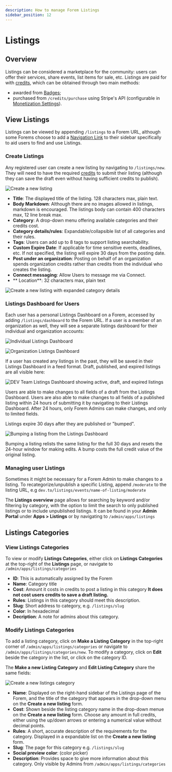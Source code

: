 ```yaml
---
description: How to manage Forem Listings
sidebar_position: 12
---
```


# Listings

## Overview
Listings can be considered a marketplace for the community: users can offer their services, share events, list items for sale, etc. Listings are paid for with [credits](https://admin.forem.com/docs/advanced-customization/config/credits), which can be obtained through two main methods: 
- awarded from [Badges](https://admin.forem.com/docs/forem-basics/badges);
- purchased from `/credits/purchase` using Stripe's API (configurable in [Monetization Settings](https://admin.forem.com/docs/advanced-customization/config/monetization)).

## View Listings
Listings can be viewed by appending `/listings` to a Forem URL, although some Forems choose to add a [Navigation Link](https://admin.forem.com/docs/advanced-customization/navigation-links) to their sidebar specifically to aid users to find and use Listings.

### Create Listings
Any registered user can create a new listing by navigating to `/listings/new`. They will need to have the required [credits](https://admin.forem.com/docs/advanced-customization/config/credits) to submit their listing (although they can save the draft even without having sufficient credits to publish).

![Create a new listing](https://raw.githubusercontent.com/forem/admin-docs/main/static/img/listingsCreateNew.png)

- **Title**: The displayed title of the listing. 128 characters max, plain text.
- **Body Markdown**: Although there are no images allowed in listings, markdown is encouraged. The listings body can contain 400 characters max, 12 line break max.
- **Category**: A drop-down menu offering available categories and their credits cost.
- **Category details/rules**: Expandable/collapsible list of all categories and their rules.
- **Tags**: Users can add up to 8 tags to support listing searchability.
- **Custom Expire Date**: If applicable for time sensitive events, deadlines, etc. If not specified, the listing will expire 30 days from the posting date.
- **Post under an organization**: Posting on behalf of an organization spends organization credits rather than credits from the individual who creates the listing.
- **Connect messaging**: Allow Users to message me via Connect.
- ** Location**: 32 characters max, plain text

![Create a new listing with expanded category details](https://raw.githubusercontent.com/forem/admin-docs/main/static/img/listingsCreateNewExpandCategories.png)

### Listings Dashboard for Users
Each user has a personal Listings Dashboard on a Forem, accessed by adding `/listings/dashboard` to the Forem URL. If a user is a member of an organization as well, they will see a separate listings dashboard for their individual and organization accounts:

![Individual Listings Dashboard](https://raw.githubusercontent.com/forem/admin-docs/main/static/img/listingsDashboardNoOrg.png)

![Organization Listings Dashboard](https://raw.githubusercontent.com/forem/admin-docs/main/static/img/listingsDashboardOrg.png)

If a user has created any listings in the past, they will be saved in their Listings Dashboard in a feed format. Draft, published, and expired listings are all visible here:

![DEV Team Listings Dashboard showing active, draft, and expired listings](https://raw.githubusercontent.com/forem/admin-docs/main/static/img/listingsDashboardExpired.png)

Users are able to make changes to all fields of a draft from the Listings Dashboard. Users are also able to make changes to all fields of a published listing within 24 hours of submitting it by navigating to their Listings Dashboard. After 24 hours, only Forem Admins can make changes, and only to limited fields.

Listings expire 30 days after they are published or "bumped". 

![Bumping a listing from the Listings Dashboard](https://raw.githubusercontent.com/forem/admin-docs/main/static/img/listingsBump.png)

Bumping a listing relists the same listing for the full 30 days and resets the 24-hour window for making edits. A bump costs the full credit value of the original listing.

### Managing user Listings
Sometimes it might be necessary for a Forem Admin to make changes to a listing. To recategorize/unpublish a specific Listing, append `/moderate` to the listing URL, e.g `dev.to/listings/events/name-of-listing/moderate` 

The **Listings overview** page allows for searching by keyword and/or filtering by category, with the option to limit the search to only published listings or to include unpublished listings. It can be found in your **Admin Portal** under **Apps > Listings** or by navigating to `/admin/apps/listings`

## Listings Categories

### View Listings Categories
To view or modify **Listings Categories**, either click on **Listings Categories** at the top-right of the **Listings** page, or navigate to `/admin/apps/listings/categories`

- **ID**: This is automatically assigned by the Forem	
- **Name**:	Category title
- **Cost**: Amount it costs in credits to post a listing in this category **It does not cost users credits to save a draft listing.**
- **Rules**: Listings in this category should meet this description.
- **Slug**:	Short address to category, e.g. `/listings/slug`
- **Color**: In hexadecimal
- **Decription**: A note for admins about this category.

### Modify Listings Categories
To add a listing category, click on **Make a Listing Category** in the top-right corner of `/admin/apps/listings/categories` or navigate to `/admin/apps/listings/categories/new`. To modify a category, click on **Edit** beside the category in the list, or click on the category ID.

The **Make a new Listing Category** and **Edit Listing Category** share the same fields:

![Create a new listings category](https://raw.githubusercontent.com/forem/admin-docs/main/static/img/listingsNewCategory.png)

- **Name**: Displayed on the right-hand sidebar of the Listings page of the Forem, and the title of the category that appears in the drop-down menu on the **Create a new listing** form.
- **Cost**: Shown beside the listing category name in the drop-down menue on the **Create a new listing** form. Choose any amount in full credits, either using the up/down arrows or entering a numerical value without decimal points.
- **Rules**: A short, accurate description of the requirements for the category. Displayed in a expandable list on the **Create a new listing** form.
- **Slug**: The page for this category e.g. `/listings/slug`
- **Social preview color**: (color picker)
- **Description**: Provides space to give more information about this category. Only visible by Admins from `/admin/apps/listings/categories`

